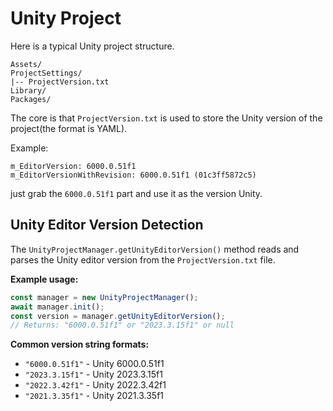 # Unity Project
Here is a typical Unity project structure.

```
Assets/
ProjectSettings/
|-- ProjectVersion.txt
Library/
Packages/
```

The core is that `ProjectVersion.txt` is used to store the Unity version of the project(the format is YAML).

Example:
```
m_EditorVersion: 6000.0.51f1
m_EditorVersionWithRevision: 6000.0.51f1 (01c3ff5872c5)
```

just grab the `6000.0.51f1` part and use it as the version Unity.

## Unity Editor Version Detection

The `UnityProjectManager.getUnityEditorVersion()` method reads and parses the Unity editor version from the `ProjectVersion.txt` file.

**Example usage:**
```typescript
const manager = new UnityProjectManager();
await manager.init();
const version = manager.getUnityEditorVersion();
// Returns: "6000.0.51f1" or "2023.3.15f1" or null
```

**Common version string formats:**
- `"6000.0.51f1"` - Unity 6000.0.51f1
- `"2023.3.15f1"` - Unity 2023.3.15f1
- `"2022.3.42f1"` - Unity 2022.3.42f1
- `"2021.3.35f1"` - Unity 2021.3.35f1

